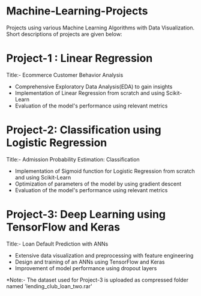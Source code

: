 # Machine-Learning-Projects
Projects using various Machine Learning Algorithms with Data Visualization. Short descriptions of projects are given below:

# Project-1 : Linear Regression
Title:- Ecommerce Customer Behavior Analysis
* Comprehensive Exploratory Data Analysis(EDA) to gain insights
* Implementation of Linear Regression from scratch and using Scikit-Learn 
* Evaluation of the model's performance using relevant metrics

# Project-2: Classification using Logistic Regression
Title:- Admission Probability Estimation: Classification 
* Implementation of Sigmoid function for Logistic Regression from scratch and using Scikit-Learn
* Optimization of parameters of the model by using gradient descent
* Evaluation of the model's performance using relevant metrics

# Project-3: Deep Learning using TensorFlow and Keras
Title:- Loan Default Prediction with ANNs
* Extensive data visualization and preprocessing with feature engineering
* Design and training of an ANNs using TensorFlow and Keras 
* Improvement of model performance using dropout layers 

*Note:- The dataset used for Project-3 is uploaded as compressed folder named 'lending_club_loan_two.rar'
